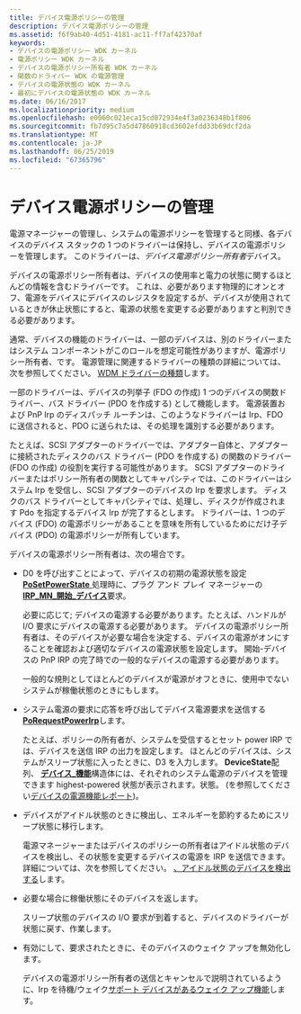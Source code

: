 ```yaml
---
title: デバイス電源ポリシーの管理
description: デバイス電源ポリシーの管理
ms.assetid: f6f9ab40-4d51-4181-ac11-ff7af42370af
keywords:
- デバイスの電源ポリシー WDK カーネル
- 電源ポリシー WDK カーネル
- デバイスの電源ポリシー所有者 WDK カーネル
- 関数のドライバー WDK の電源管理
- デバイスの電源状態の WDK カーネル
- 最初にデバイスの電源状態の WDK カーネル
ms.date: 06/16/2017
ms.localizationpriority: medium
ms.openlocfilehash: e0060c021eca15cd072934e4f3a0236348b1f806
ms.sourcegitcommit: fb7d95c7a5d47860918cd3602efdd33b69dcf2da
ms.translationtype: MT
ms.contentlocale: ja-JP
ms.lasthandoff: 06/25/2019
ms.locfileid: "67365796"
---
```

# <a name="managing-device-power-policy"></a>デバイス電源ポリシーの管理





電源マネージャーの管理し、システムの電源ポリシーを管理すると同様、各デバイスのデバイス スタックの 1 つのドライバーは保持し、デバイスの電源ポリシーを管理します。 このドライバーは、*デバイス電源ポリシー所有者*デバイス。

デバイスの電源ポリシー所有者は、デバイスの使用率と電力の状態に関するほとんどの情報を含むドライバーです。 これは、必要があります物理的にオンとオフ、電源をデバイスにデバイスのレジスタを設定するが、デバイスが使用されているときが休止状態にすると、電源の状態を変更する必要がありますと判別できる必要があります。

通常、デバイスの機能のドライバーは、一部のデバイスは、別のドライバーまたはシステム コンポーネントがこのロールを想定可能性がありますが、電源ポリシー所有者、です。 電源管理に関連するドライバーの種類の詳細については、次を参照してください。 [WDM ドライバーの種類](types-of-wdm-drivers.md)します。

一部のドライバーは、デバイスの列挙子 (FDO の作成) 1 つのデバイスの関数ドライバー、バス ドライバー (PDO を作成する) として機能します。 電源装置および PnP Irp のディスパッチ ルーチンは、このようなドライバーは Irp、FDO に送信されると、PDO に送られたは、その処理を識別する必要があります。

たとえば、SCSI アダプターのドライバーでは、アダプター自体と、アダプターに接続されたディスクのバス ドライバー (PDO を作成する) の関数のドライバー (FDO の作成) の役割を実行する可能性があります。 SCSI アダプターのドライバーまたはポリシー所有者の関数としてキャパシティでは、このドライバーはシステム Irp を受信し、SCSI アダプターのデバイスの Irp を要求します。 ディスクのバス ドライバーとしてキャパシティでは、処理し、ディスクが作成されます Pdo を指定するデバイス Irp が完了するとします。 ドライバーは、1 つのデバイス (FDO) の電源ポリシーがあることを意味を所有しているためにだけ子デバイス (PDO) の電源ポリシーが所有しています。

デバイスの電源ポリシー所有者は、次の場合です。

-   D0 を呼び出すことによって、デバイスの初期の電源状態を設定[ **PoSetPowerState** ](https://docs.microsoft.com/windows-hardware/drivers/ddi/content/ntifs/nf-ntifs-posetpowerstate)処理時に、プラグ アンド プレイ マネージャーの[ **IRP\_MN\_開始\_デバイス**](https://docs.microsoft.com/windows-hardware/drivers/kernel/irp-mn-start-device)要求。

    必要に応じて; デバイスの電源する必要があります。たとえば、ハンドルが I/O 要求にデバイスの電源する必要があります。 デバイスの電源ポリシー所有者は、そのデバイスが必要な場合を決定する、デバイスの電源がオンにすることを確認および適切なデバイスの電源状態を設定します。 開始-デバイスの PnP IRP の完了時での一般的なデバイスの電源する必要があります。

    一般的な規則としてほとんどのデバイスが電源がオフときに、使用中でないシステムが稼働状態のときにもします。

-   システム電源の要求に応答を呼び出してデバイス電源要求を送信する[ **PoRequestPowerIrp**](https://docs.microsoft.com/windows-hardware/drivers/ddi/content/wdm/nf-wdm-porequestpowerirp)します。

    たとえば、ポリシーの所有者が、システムを受信するとセット power IRP では、デバイスを送信 IRP の出力を設定します。 ほとんどのデバイスは、システムがスリープ状態に入ったときに、D3 を入力します。 **DeviceState**配列、 [**デバイス\_機能**](https://docs.microsoft.com/windows-hardware/drivers/ddi/content/wdm/ns-wdm-_device_capabilities)構造体には、それぞれのシステム電源のデバイスを管理できます highest-powered 状態が表示されます。状態。 (を参照してください[デバイスの電源機能レポート](reporting-device-power-capabilities.md))。

-   デバイスがアイドル状態のときに検出し、エネルギーを節約するためにスリープ状態に移行します。

    電源マネージャーまたはデバイスのポリシーの所有者はアイドル状態のデバイスを検出し、その状態を変更するデバイスの電源を IRP を送信できます。 詳細については、次を参照してください。 [、アイドル状態のデバイスを検出する](detecting-an-idle-device.md)します。

-   必要な場合に稼働状態にそのデバイスを返します。

    スリープ状態のデバイスの I/O 要求が到着すると、デバイスのドライバーが状態に戻す、作業します。

-   有効にして、要求されたときに、そのデバイスのウェイク アップを無効化します。

    デバイスの電源ポリシー所有者の送信とキャンセルで説明されているように、Irp を待機/ウェイク[サポート デバイスがあるウェイク アップ機能](supporting-devices-that-have-wake-up-capabilities.md)します。

 

 




